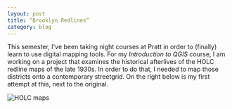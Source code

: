 ```yaml
---
layout: post
title: “Brooklyn Redlines”
category: blog
---
```


This semester, I've been taking night courses at Pratt in order to (finally) learn to use digital mapping tools. For my *Introduction to QGIS* course, I am working on a project that examines the historical afterlives of the HOLC redline maps of the late 1930s. In order to do that, I needed to map those districts onto a contemporary streetgrid. On the right below is my first attempt at this, next to the original.

![HOLC maps](/img/holc.jpg)
